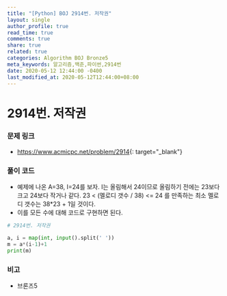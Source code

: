 ```yaml
---
title: "[Python] BOJ 2914번. 저작권"
layout: single
author_profile: true
read_time: true
comments: true
share: true
related: true
categories: Algorithm BOJ Bronze5
meta_keywords: 알고리즘,백준,파이썬,2914번
date: 2020-05-12 12:44:00 -0400
last_modified_at: 2020-05-12T12:44:00+08:00
---
```


# 2914번. 저작권

### 문제 링크

- <https://www.acmicpc.net/problem/2914>{: target="\_blank"}

### 풀이 코드

- 예제에 나온 A=38, I=24를 보자.
  I는 올림해서 24이므로 올림하기 전에는 23보다 크고 24보다 작거나 같다.
  23 < (멜로디 갯수 / 38) <= 24 를 만족하는 최소 멜로디 갯수는
  38\*23 + 1일 것이다.
- 이를 모든 수에 대해 코드로 구현하면 된다.

```python
# 2914번. 저작권

a, i = map(int, input().split(' '))
m = a*(i-1)+1
print(m)
```

### 비고

- 브론즈5
